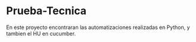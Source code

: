 # Prueba-Tecnica

En este proyecto encontraran las automatizaciones realizadas en Python, y tambien el HU en cucumber.
